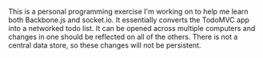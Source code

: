 This is a personal programming exercise I'm working on to help me learn both Backbone.js and socket.io. It essentially converts the TodoMVC app into a networked todo list. It can be opened across multiple computers and changes in one should be reflected on all of the others. There is not a central data store, so these changes will not be persistent.
